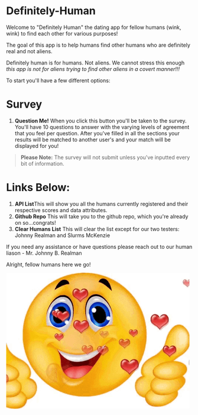 # Definitely-Human

Welcome to "Definitely Human" the dating app for fellow humans (wink, wink) to find each other for various purposes!

The goal of this app is to help humans find other humans who are definitely real and not aliens. 

Definitely human is for humans. Not aliens. We cannot stress this enough *this app is not for aliens trying to find other aliens in a covert manner!!!*

To start you'll have a few different options:

# Survey
1. **Question Me!** When you click this button you'll be taken to the survey. You'll have 10 questions to answer with the varying levels of agreement that you feel per question. After you've filled in all the sections your results will be matched to another user's and your match will be displayed for you!

>**Please Note:** The survey will not submit unless you've inputted every bit of information.


# Links Below:
1. **API List**This will show you all the humans currently registered and their respective scores and data attributes.
1. **Github Repo** This will take you to the github repo, which you're already on so...congrats!
1. **Clear Humans List** This will clear the list except for our two testers: Johnny Realman and Slurms McKenzie


If you need any assistance or have questions please reach out to our human liason - Mr. Johnny B. Realman

Alright, fellow humans here we go!

![Thumbs_Up_Heart_Gif](assets/images/thumbs_up_hearts.gif/) 